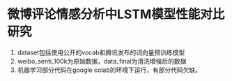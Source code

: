 # 微博评论情感分析中LSTM模型性能对比研究
1. dataset包括使用公开的vocab和腾讯发布的词向量预训练模型
2. weibo_senti_100k为原始数据，data_final为清洗增强后的数据
3. 机器学习部分代码在google colab的环境下运行，有部分代码欠缺。
